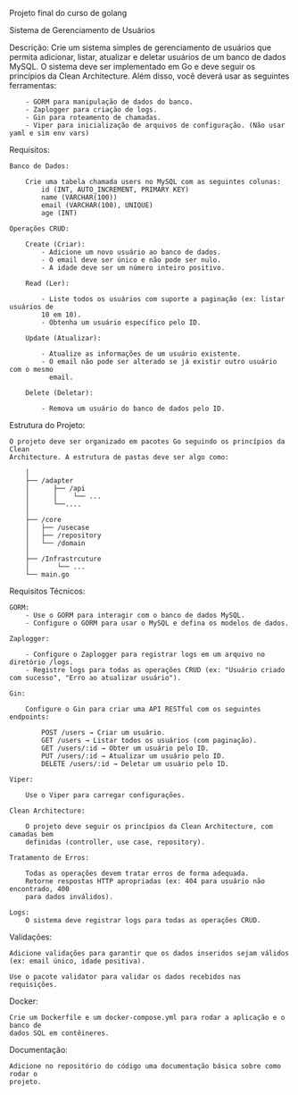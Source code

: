 Projeto final do curso de golang

Sistema de Gerenciamento de Usuários

Descrição:
	Crie um sistema simples de gerenciamento de usuários que permita adicionar, 
	listar, atualizar e deletar usuários de um banco de dados MySQL. O sistema deve
	ser implementado em Go e deve seguir os princípios da Clean Architecture. Além 
	disso, você deverá usar as seguintes ferramentas:

		- GORM para manipulação de dados do banco.
		- Zaplogger para criação de logs.
		- Gin para roteamento de chamadas.
		- Viper para inicialização de arquivos de configuração. (Não usar yaml e sim env vars)

Requisitos:

	Banco de Dados:

		Crie uma tabela chamada users no MySQL com as seguintes colunas:
			id (INT, AUTO_INCREMENT, PRIMARY KEY)
			name (VARCHAR(100))
			email (VARCHAR(100), UNIQUE)
			age (INT)

	Operações CRUD:

		Create (Criar):
			- Adicione um novo usuário ao banco de dados.
			- O email deve ser único e não pode ser nulo.
			- A idade deve ser um número inteiro positivo.

		Read (Ler):

			- Liste todos os usuários com suporte a paginação (ex: listar usuários de 
			10 em 10).
			- Obtenha um usuário específico pelo ID.

		Update (Atualizar):

			- Atualize as informações de um usuário existente.
			- O email não pode ser alterado se já existir outro usuário com o mesmo 
			  email.

		Delete (Deletar):

			- Remova um usuário do banco de dados pelo ID.

Estrutura do Projeto:

	O projeto deve ser organizado em pacotes Go seguindo os princípios da Clean 
	Architecture. A estrutura de pastas deve ser algo como:

		│
		├── /adapter
		│      ├── /api
		│      │	└── ...       
		│      └──....
		│
		├── /core
		│   ├── /usecase         
		│   ├── /repository     
		│   └── /domain          
		│
		├── /Infrastrcuture                 
		│		└── ...
		└── main.go

Requisitos Técnicos:
	
	GORM:
		- Use o GORM para interagir com o banco de dados MySQL.
		- Configure o GORM para usar o MySQL e defina os modelos de dados.

	Zaplogger:

		- Configure o Zaplogger para registrar logs em um arquivo no diretório /logs.
		- Registre logs para todas as operações CRUD (ex: "Usuário criado com sucesso", "Erro ao atualizar usuário").

	Gin:

		Configure o Gin para criar uma API RESTful com os seguintes endpoints:

			POST /users → Criar um usuário.
			GET /users → Listar todos os usuários (com paginação).
			GET /users/:id → Obter um usuário pelo ID.
			PUT /users/:id → Atualizar um usuário pelo ID.
			DELETE /users/:id → Deletar um usuário pelo ID.

	Viper:

		Use o Viper para carregar configurações.

	Clean Architecture:

		O projeto deve seguir os princípios da Clean Architecture, com camadas bem 
		definidas (controller, use case, repository).

	Tratamento de Erros:

		Todas as operações devem tratar erros de forma adequada.
		Retorne respostas HTTP apropriadas (ex: 404 para usuário não encontrado, 400 
		para dados inválidos).

	Logs:
		O sistema deve registrar logs para todas as operações CRUD.


Validações:

	Adicione validações para garantir que os dados inseridos sejam válidos 
	(ex: email único, idade positiva).

	Use o pacote validator para validar os dados recebidos nas requisições.

Docker:

	Crie um Dockerfile e um docker-compose.yml para rodar a aplicação e o banco de 
	dados SQL em contêineres.

Documentação:

	Adicione no repositório do código uma documentação básica sobre como rodar o 
	projeto.